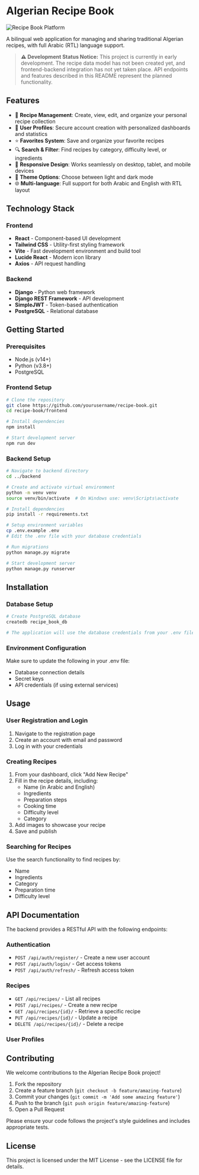 # Algerian Recipe Book

![Recipe Book Platform](https://via.placeholder.com/800x400?text=Algerian+Recipe+Book)

A bilingual web application for managing and sharing traditional Algerian recipes, with full Arabic (RTL) language support.

> **⚠️ Development Status Notice:** This project is currently in early development. The recipe data model has not been created yet, and frontend-backend integration has not yet taken place. API endpoints and features described in this README represent the planned functionality.

## Features

- 🍲 **Recipe Management**: Create, view, edit, and organize your personal recipe collection
- 💾 **User Profiles**: Secure account creation with personalized dashboards and statistics
- ⭐ **Favorites System**: Save and organize your favorite recipes
- 🔍 **Search & Filter**: Find recipes by category, difficulty level, or ingredients
- 📱 **Responsive Design**: Works seamlessly on desktop, tablet, and mobile devices
- 🌙 **Theme Options**: Choose between light and dark mode
- 🌐 **Multi-language**: Full support for both Arabic and English with RTL layout

## Technology Stack

### Frontend
- **React** - Component-based UI development
- **Tailwind CSS** - Utility-first styling framework
- **Vite** - Fast development environment and build tool
- **Lucide React** - Modern icon library
- **Axios** - API request handling

### Backend
- **Django** - Python web framework
- **Django REST Framework** - API development
- **SimpleJWT** - Token-based authentication
- **PostgreSQL** - Relational database

## Getting Started

### Prerequisites
- Node.js (v14+)
- Python (v3.8+)
- PostgreSQL

### Frontend Setup
```bash
# Clone the repository
git clone https://github.com/yourusername/recipe-book.git
cd recipe-book/frontend

# Install dependencies
npm install

# Start development server
npm run dev
```

### Backend Setup
```bash
# Navigate to backend directory
cd ../backend

# Create and activate virtual environment
python -m venv venv
source venv/bin/activate  # On Windows use: venv\Scripts\activate

# Install dependencies
pip install -r requirements.txt

# Setup environment variables
cp .env.example .env
# Edit the .env file with your database credentials

# Run migrations
python manage.py migrate

# Start development server
python manage.py runserver
```

## Installation

### Database Setup
```bash
# Create PostgreSQL database
createdb recipe_book_db

# The application will use the database credentials from your .env file
```

### Environment Configuration
Make sure to update the following in your .env file:
- Database connection details
- Secret keys
- API credentials (if using external services)

## Usage

### User Registration and Login
1. Navigate to the registration page
2. Create an account with email and password
3. Log in with your credentials

### Creating Recipes
1. From your dashboard, click "Add New Recipe"
2. Fill in the recipe details, including:
   - Name (in Arabic and English)
   - Ingredients
   - Preparation steps
   - Cooking time
   - Difficulty level
   - Category
3. Add images to showcase your recipe
4. Save and publish

### Searching for Recipes
Use the search functionality to find recipes by:
- Name
- Ingredients
- Category
- Preparation time
- Difficulty level

## API Documentation

The backend provides a RESTful API with the following endpoints:

### Authentication
- `POST /api/auth/register/` - Create a new user account
- `POST /api/auth/login/` - Get access tokens
- `POST /api/auth/refresh/` - Refresh access token

### Recipes
- `GET /api/recipes/` - List all recipes
- `POST /api/recipes/` - Create a new recipe
- `GET /api/recipes/{id}/` - Retrieve a specific recipe
- `PUT /api/recipes/{id}/` - Update a recipe
- `DELETE /api/recipes/{id}/` - Delete a recipe

### User Profiles

## Contributing

We welcome contributions to the Algerian Recipe Book project!

1. Fork the repository
2. Create a feature branch (`git checkout -b feature/amazing-feature`)
3. Commit your changes (`git commit -m 'Add some amazing feature'`)
4. Push to the branch (`git push origin feature/amazing-feature`)
5. Open a Pull Request

Please ensure your code follows the project's style guidelines and includes appropriate tests.

## License

This project is licensed under the MIT License - see the LICENSE file for details.
